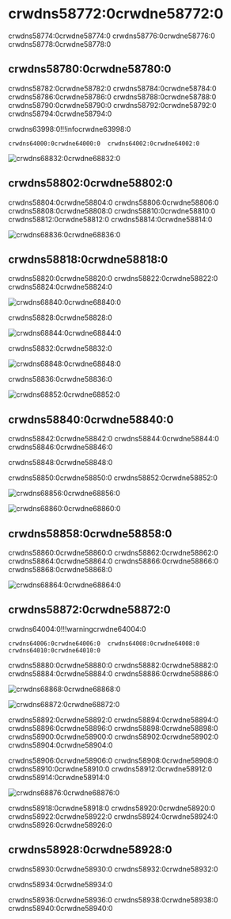 # crwdns58772:0crwdne58772:0

crwdns58774:0crwdne58774:0  crwdns58776:0crwdne58776:0  crwdns58778:0crwdne58778:0

## crwdns58780:0crwdne58780:0

crwdns58782:0crwdne58782:0  crwdns58784:0crwdne58784:0  crwdns58786:0crwdne58786:0  crwdns58788:0crwdne58788:0  crwdns58790:0crwdne58790:0  crwdns58792:0crwdne58792:0  crwdns58794:0crwdne58794:0

crwdns63998:0!!!infocrwdne63998:0

    crwdns64000:0crwdne64000:0  crwdns64002:0crwdne64002:0

![crwdns68832:0crwdne68832:0](crwdns68830:0crwdne68830:0)

## crwdns58802:0crwdne58802:0

crwdns58804:0crwdne58804:0  crwdns58806:0crwdne58806:0  crwdns58808:0crwdne58808:0  crwdns58810:0crwdne58810:0  crwdns58812:0crwdne58812:0  crwdns58814:0crwdne58814:0

![crwdns68836:0crwdne68836:0](crwdns68834:0crwdne68834:0)

## crwdns58818:0crwdne58818:0

crwdns58820:0crwdne58820:0  crwdns58822:0crwdne58822:0  crwdns58824:0crwdne58824:0

![crwdns68840:0crwdne68840:0](crwdns68838:0crwdne68838:0)

crwdns58828:0crwdne58828:0

![crwdns68844:0crwdne68844:0](crwdns68842:0crwdne68842:0)

crwdns58832:0crwdne58832:0

![crwdns68848:0crwdne68848:0](crwdns68846:0crwdne68846:0)

crwdns58836:0crwdne58836:0

![crwdns68852:0crwdne68852:0](crwdns68850:0crwdne68850:0)

## crwdns58840:0crwdne58840:0

crwdns58842:0crwdne58842:0 crwdns58844:0crwdne58844:0 crwdns58846:0crwdne58846:0

crwdns58848:0crwdne58848:0

crwdns58850:0crwdne58850:0  crwdns58852:0crwdne58852:0

![crwdns68856:0crwdne68856:0](crwdns68854:0crwdne68854:0)

![crwdns68860:0crwdne68860:0](crwdns68858:0crwdne68858:0)

## crwdns58858:0crwdne58858:0

crwdns58860:0crwdne58860:0  crwdns58862:0crwdne58862:0  crwdns58864:0crwdne58864:0  crwdns58866:0crwdne58866:0  crwdns58868:0crwdne58868:0

![crwdns68864:0crwdne68864:0](crwdns68862:0crwdne68862:0)

## crwdns58872:0crwdne58872:0

crwdns64004:0!!!warningcrwdne64004:0

    crwdns64006:0crwdne64006:0  crwdns64008:0crwdne64008:0  crwdns64010:0crwdne64010:0

crwdns58880:0crwdne58880:0  crwdns58882:0crwdne58882:0  crwdns58884:0crwdne58884:0  crwdns58886:0crwdne58886:0

![crwdns68868:0crwdne68868:0](crwdns68866:0crwdne68866:0)

![crwdns68872:0crwdne68872:0](crwdns68870:0crwdne68870:0)

crwdns58892:0crwdne58892:0  crwdns58894:0crwdne58894:0  crwdns58896:0crwdne58896:0  crwdns58898:0crwdne58898:0  crwdns58900:0crwdne58900:0  crwdns58902:0crwdne58902:0  crwdns58904:0crwdne58904:0

crwdns58906:0crwdne58906:0 crwdns58908:0crwdne58908:0 crwdns58910:0crwdne58910:0 crwdns58912:0crwdne58912:0 crwdns58914:0crwdne58914:0

![crwdns68876:0crwdne68876:0](crwdns68874:0crwdne68874:0)

crwdns58918:0crwdne58918:0 crwdns58920:0crwdne58920:0  crwdns58922:0crwdne58922:0  crwdns58924:0crwdne58924:0 crwdns58926:0crwdne58926:0

## crwdns58928:0crwdne58928:0

crwdns58930:0crwdne58930:0  crwdns58932:0crwdne58932:0

crwdns58934:0crwdne58934:0

crwdns58936:0crwdne58936:0  crwdns58938:0crwdne58938:0  crwdns58940:0crwdne58940:0
